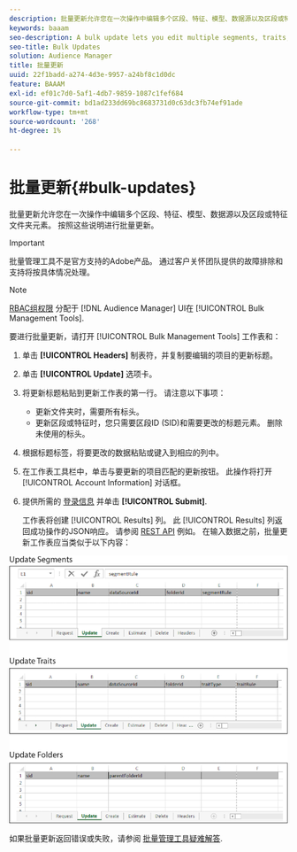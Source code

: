 ```yaml
---
description: 批量更新允许您在一次操作中编辑多个区段、特征、模型、数据源以及区段或特征文件夹元素。 按照这些说明进行批量更新。
keywords: baaam
seo-description: A bulk update lets you edit multiple segments, traits, models, data sources, and segment or trait folder elements in a single operation. Follow these instructions to make bulk updates.
seo-title: Bulk Updates
solution: Audience Manager
title: 批量更新
uuid: 22f1badd-a274-4d3e-9957-a24bf8c1d0dc
feature: BAAAM
exl-id: ef01c7d0-5af1-4db7-9859-1087c1fef684
source-git-commit: bd1ad233dd69bc8683731d0c63dc3fb74ef91ade
workflow-type: tm+mt
source-wordcount: '268'
ht-degree: 1%

---
```


# 批量更新{#bulk-updates}

批量更新允许您在一次操作中编辑多个区段、特征、模型、数据源以及区段或特征文件夹元素。 按照这些说明进行批量更新。

>[!IMPORTANT]
>
>批量管理工具不是官方支持的Adobe产品。 通过客户关怀团队提供的故障排除和支持将按具体情况处理。

<!-- 

t_bulk_updates.xml

 -->

>[!NOTE]
>
>[RBAC组权限](../../features/administration/administration-overview.md) 分配于 [!DNL Audience Manager] UI在 [!UICONTROL Bulk Management Tools].

要进行批量更新，请打开 [!UICONTROL Bulk Management Tools] 工作表和：

1. 单击 **[!UICONTROL Headers]** 制表符，并复制要编辑的项目的更新标题。
2. 单击 **[!UICONTROL Update]** 选项卡。
3. 将更新标题粘贴到更新工作表的第一行。 请注意以下事项：

   * 更新文件夹时，需要所有标头。
   * 更新区段或特征时，您只需要区段ID (SID)和需要更改的标题元素。 删除未使用的标头。

4. 根据标题标签，将要更改的数据粘贴或键入到相应的列中。
5. 在工作表工具栏中，单击与要更新的项目匹配的更新按钮。
此操作将打开 [!UICONTROL Account Information] 对话框。

6. 提供所需的 [登录信息](../../reference/bulk-management-tools/bulk-management-intro.md#auth-reqs) 并单击 **[!UICONTROL Submit]**.

   工作表将创建 [!UICONTROL Results] 列。 此 [!UICONTROL Results] 列返回成功操作的JSON响应。 请参阅 [REST API](../../api/rest-api-main/rest-api-main.md) 例如。 在输入数据之前，批量更新工作表应当类似于以下内容：

![](assets/update.png)

如果批量更新返回错误或失败，请参阅 [批量管理工具疑难解答](../../reference/bulk-management-tools/bulk-troubleshooting.md).
